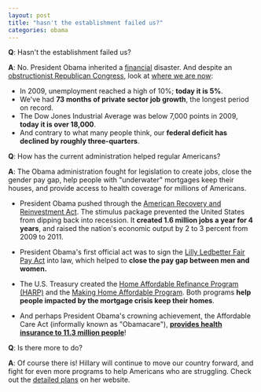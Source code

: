 ```yaml
---  
layout: post  
title: "hasn't the establishment failed us?"  
categories: obama
---  
```

**Q**: Hasn't the establishment failed us?
  
**A**: No. President Obama inherited a [financial](http://www.csmonitor.com/Commentary/Opinion/2009/0218/p09s02-coop.html) disaster. And despite an [obstructionist Republican Congress](https://www.washingtonpost.com/opinions/republican-obstructionism-is-nothing-new/2016/02/15/2d856c12-d42c-11e5-b195-2e29a4e13425_story.html?utm_term=.7faadad9f0e1), look at [where we are now](http://www.nytimes.com/2016/05/01/magazine/president-obama-weighs-his-economic-legacy.html?_r=0):

* In 2009, unemployment reached a high of 10%; **today it is 5%**.
* We've had **73 months of private sector job growth**, the longest period on record.
* The Dow Jones Industrial Average was below 7,000 points in 2009, **today it is over 18,000**.
* And contrary to what many people think, our **federal deficit has declined by roughly three-quarters**.

**Q**: How has the current administration helped regular Americans?

**A**: The Obama administration fought for legislation to create jobs, close the gender pay gap, help people with "underwater" mortgages keep their houses, and provide access to health coverage for millions of Americans.

* President Obama pushed through the [American Recovery and Reinvestment Act](http://www.nytimes.com/2014/02/23/opinion/sunday/what-the-stimulus-accomplished.html?_r=0). The stimulus package prevented the United States from dipping back into recession. It **created 1.6 million jobs a year for 4 years**, and raised the nation's economic output by 2 to 3 percent from 2009 to 2011.

* President Obama's first official act was to sign the [Lilly Ledbetter Fair Pay Act](https://www.whitehouse.gov/the-press-office/2016/01/29/fact-sheet-new-steps-advance-equal-pay-seventh-anniversary-lilly) into law, which helped to **close the pay gap between men and women.**

* The U.S. Treasury created the [Home Affordable Refinance Program (HARP)](http://www.harp.gov) and the [Making Home Affordable Program](https://www.makinghomeaffordable.gov/pages/default.aspx). Both programs **help people impacted by the mortgage crisis keep their homes**. 

* And perhaps President Obama's crowning achievement, the Affordable Care Act (informally known as "Obamacare"), [**provides health insurance to 11.3 million people**](https://www.washingtonpost.com/news/to-your-health/wp/2016/01/07/more-than-11-3-million-americans-signed-up-for-obamacare-report-says/)!

**Q**: Is there more to do? 

**A**: Of course there is! Hillary will continue to move our country forward, and fight for even more programs to help Americans who are struggling. Check out the [detailed plans](http://www.hillaryclinton.com) on her website.
